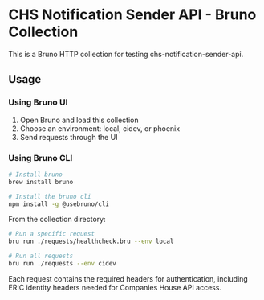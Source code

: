 # CHS Notification Sender API - Bruno Collection

This is a Bruno HTTP collection for testing chs-notification-sender-api.

## Usage

### Using Bruno UI
1. Open Bruno and load this collection
2. Choose an environment: local, cidev, or phoenix
3. Send requests through the UI

### Using Bruno CLI 


```bash
# Install bruno
brew install bruno

# Install the bruno cli
npm install -g @usebruno/cli
```

From the collection directory:
```bash
# Run a specific request
bru run ./requests/healthcheck.bru --env local

# Run all requests
bru run ./requests --env cidev
```

Each request contains the required headers for authentication, including ERIC identity headers needed for Companies House API access.
